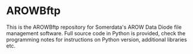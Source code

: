 # AROWBftp
This is the AROWBftp repository for Somerdata's AROW Data Diode file management software. 
Full source code in Python is provided, check the programming notes for instructions on Python version, additional libraries etc. 
